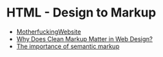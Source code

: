 HTML - Design to Markup
========================

- [MotherfuckingWebsite](http://motherfuckingwebsite.com/)
- [Why Does Clean Markup Matter in Web Design?](http://www.webdesignerdepot.com/2009/05/why-does-clean-markup-matter-in-web-design/)
- [The importance of semantic markup](http://shapeshed.com/the_importance_of_semantic_markup/)
